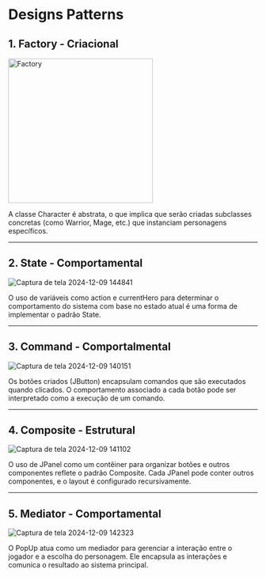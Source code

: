 # Designs Patterns

## 1. Factory - Criacional
<img width="292" alt="Factory" src="https://github.com/user-attachments/assets/43db4cad-6b20-4e08-a12a-63db3aa17878">
<p></p>
A classe Character é abstrata, o que implica que serão criadas subclasses concretas (como Warrior, Mage, etc.) que instanciam personagens específicos.

---

## 2. State - Comportamental
![Captura de tela 2024-12-09 144841](https://github.com/user-attachments/assets/1108962f-3a61-4294-8cf1-54ad48191fb2)
<p></p>
O uso de variáveis como action e currentHero para determinar o comportamento do sistema com base no estado atual é uma forma de implementar o padrão State.

---

## 3. Command - Comportalmental
![Captura de tela 2024-12-09 140151](https://github.com/user-attachments/assets/446ba638-68d9-4d9c-8f7e-4e0cd14309e9)
<p></p>
Os botões criados (JButton) encapsulam comandos que são executados quando clicados. O comportamento associado a cada botão pode ser interpretado como a execução de um comando.

---

## 4. Composite - Estrutural
![Captura de tela 2024-12-09 141102](https://github.com/user-attachments/assets/7cf4e93e-c677-49b3-915d-e60e3bd09ce9)
<p></p>
O uso de JPanel como um contêiner para organizar botões e outros componentes reflete o padrão Composite. Cada JPanel pode conter outros componentes, e o layout é configurado recursivamente.

---

## 5. Mediator - Comportamental
![Captura de tela 2024-12-09 142323](https://github.com/user-attachments/assets/0e6ff7d5-387c-4846-9bc6-7c2b51556014)
<p></p>
O PopUp atua como um mediador para gerenciar a interação entre o jogador e a escolha do personagem. Ele encapsula as interações e comunica o resultado ao sistema principal.


